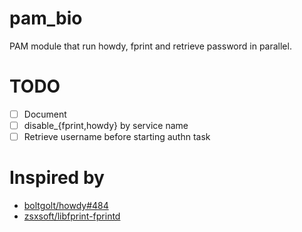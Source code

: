 # pam_bio

PAM module that run howdy, fprint and retrieve password in parallel.

# TODO

- [ ] Document
- [ ] disable_{fprint,howdy} by service name
- [ ] Retrieve username before starting authn task

# Inspired by

- [boltgolt/howdy#484](https://github.com/boltgolt/howdy/pull/484)
- [zsxsoft/libfprint-fprintd](https://github.com/zsxsoft/libfprint-fprintd)